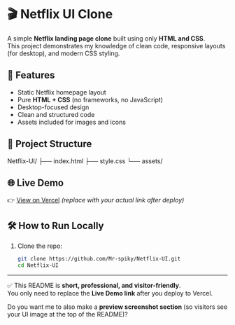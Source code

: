 # 🎬 Netflix UI Clone

A simple **Netflix landing page clone** built using only **HTML and CSS**.  
This project demonstrates my knowledge of clean code, responsive layouts (for desktop), and modern CSS styling.

## 🚀 Features
- Static Netflix homepage layout
- Pure **HTML + CSS** (no frameworks, no JavaScript)
- Desktop-focused design
- Clean and structured code
- Assets included for images and icons

## 📂 Project Structure
Netflix-UI/
├── index.html
├── style.css
└── assets/

## 🌐 Live Demo
👉 [View on Vercel](https://netflix-ui.vercel.app) *(replace with your actual link after deploy)*

## 🛠️ How to Run Locally
1. Clone the repo:
   ```bash
   git clone https://github.com/Mr-spiky/Netflix-UI.git
   cd Netflix-UI
   
  ---

✅ This README is **short, professional, and visitor-friendly**.  
You only need to replace the **Live Demo link** after you deploy to Vercel.  

Do you want me to also make a **preview screenshot section** (so visitors see your UI image at the top of the README)?

